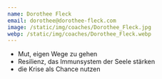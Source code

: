 ```yaml
---
name: Dorothee Fleck
email: dorothee@dorothee-fleck.com
image: /static/img/coaches/Dorothee_Fleck.jpg
webp: /static/img/coaches/Dorothee_Fleck.webp
---
```


<ul><li>Mut, eigen Wege zu gehen</li><li>Resilienz, das Immunsystem der Seele stärken</li><li>die Krise als Chance nutzen</li></ul>